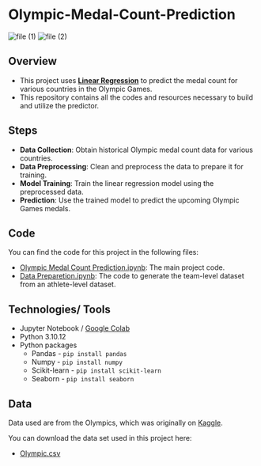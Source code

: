 # Olympic-Medal-Count-Prediction

![file (1)](https://github.com/LasithaAmarasinghe/Olympic-Medal-Count-Prediction/assets/106037441/ba44c0d8-bbb5-4168-8223-dbbfe9798924)
![file (2)](https://github.com/LasithaAmarasinghe/Olympic-Medal-Count-Prediction/assets/106037441/c66e81c7-eed4-4505-9efd-364c951644ad)


## Overview

- This project uses [**Linear Regression**](https://www.ibm.com/topics/linear-regression) to predict the medal count for various countries in the Olympic Games. 
- This repository contains all the codes and resources necessary to build and utilize the predictor.

## Steps

- **Data Collection**: Obtain historical Olympic medal count data for various countries.
- **Data Preprocessing**: Clean and preprocess the data to prepare it for training.
- **Model Training**: Train the linear regression model using the preprocessed data.
- **Prediction**: Use the trained model to predict the upcoming Olympic Games medals.

## Code

You can find the code for this project in the following files:

- [Olympic Medal Count Prediction.ipynb](https://github.com/LasithaAmarasinghe/Olympic-Medal-Count-Prediction/blob/4a6fb8e1f865840f4dd589a667c3b327f050edeb/Olympic%20Medal%20Count%20Prediction.ipynb): The main project code.
- [Data Preparetion.ipynb](https://github.com/LasithaAmarasinghe/Olympic-Medal-Count-Prediction/blob/4a6fb8e1f865840f4dd589a667c3b327f050edeb/Data%20Prep.ipynb): The code to generate the team-level dataset from an athlete-level dataset.

## Technologies/ Tools

* Jupyter Notebook / [Google Colab](https://colab.research.google.com/)
* Python 3.10.12
* Python packages
  * Pandas - `pip install pandas`
  * Numpy - `pip install numpy`
  * Scikit-learn - `pip install scikit-learn`
  * Seaborn - `pip install seaborn`

## Data

Data used are from the Olympics, which was originally on [Kaggle](https://www.kaggle.com/datasets/heesoo37/120-years-of-olympic-history-athletes-and-results).

You can download the data set used in this project here:
* [Olympic.csv](https://github.com/LasithaAmarasinghe/Olympic-Medal-Count-Prediction/blob/af2fcbcb2e5e7680be7a7a1985b3b0e90f043cc0/Olympic.csv)
